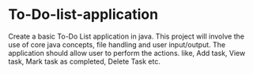 # To-Do-list-application
Create a basic To-Do List application in java. This project will involve the use of core java concepts, file handling and user input/output. The application should allow user to perform the actions. like, Add task, View task, Mark task as completed, Delete Task etc.
